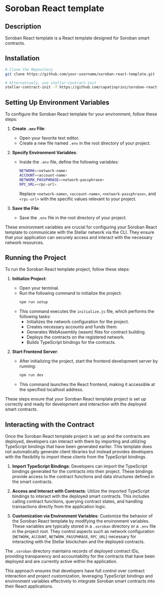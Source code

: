 # Soroban React template

## Description

Soroban React template is a React template designed for Soroban smart contracts.

## Installation

```bash
# Clone the Repository
git clone https://github.com/your-username/soroban-react-template.git

# Alternatively, use stellar-contract-init
stellar-contract-init -f https://github.com/capatinprinz/soroban-react-template.git
```
## Setting Up Environment Variables

To configure the Soroban React template for your environment, follow these steps:

1. **Create `.env` File**: 
   - Open your favorite text editor.
   - Create a new file named `.env` in the root directory of your project.

2. **Specify Environment Variables**:
   - Inside the `.env` file, define the following variables:
     ```bash
     NETWORK=<network-name>
     ACCOUNT=<account-name>
     NETWORK_PASSPHRASE=<network-passphrase>
     RPC_URL=<rpc-url>
     ```
     Replace `<network-name>`, `<account-name>`, `<network-passphrase>`, and `<rpc-url>` with the specific values relevant to your project.

3. **Save the File**:
   - Save the `.env` file in the root directory of your project.

These environment variables are crucial for configuring your Soroban React template to communicate with the Stellar network via the CLI. They ensure that your application can securely access and interact with the necessary network resources.

## Running the Project

To run the Soroban React template project, follow these steps:

1. **Initialize Project**:
   - Open your terminal.
   - Run the following command to initialize the project:
     ```bash
     npm run setup
     ```
   - This command executes the `initialize.js` file, which performs the following tasks:
     - Initializes the network configuration for the project.
     - Creates necessary accounts and funds them.
     - Generates WebAssembly (wasm) files for contract building.
     - Deploys the contracts on the registered network.
     - Builds TypeScript bindings for the contracts.

2. **Start Frontend Server**:
   - After initializing the project, start the frontend development server by running:
     ```bash
     npm run dev
     ```
   - This command launches the React frontend, making it accessible at the specified localhost address.

These steps ensure that your Soroban React template project is set up correctly and ready for development and interaction with the deployed smart contracts.

## Interacting with the Contract

Once the Soroban React template project is set up and the contracts are deployed, developers can interact with them by importing and utilizing TypeScript bindings that have been generated earlier. This template does not automatically generate client libraries but instead provides developers with the flexibility to import these clients from the TypeScript bindings.

1. **Import TypeScript Bindings**:
   Developers can import the TypeScript bindings generated for the contracts into their project. These bindings provide access to the contract functions and data structures defined in the smart contracts.

2. **Access and Interact with Contracts**:
   Utilize the imported TypeScript bindings to interact with the deployed smart contracts. This includes calling contract functions, querying contract states, and handling transactions directly from the application logic.

3. **Customization via Environment Variables**:
   Customize the behavior of the Soroban React template by modifying the environment variables. These variables are typically stored in a `.soroban` directory or a `.env` file in the project root. They control aspects such as network configuration (`NETWORK`, `ACCOUNT`, `NETWORK_PASSPHRASE`, `RPC_URL`) necessary for interacting with the Stellar blockchain and the deployed contracts.

The `.soroban` directory maintains records of deployed contract IDs, providing transparency and accountability for the contracts that have been deployed and are currently active within the application.

This approach ensures that developers have full control over contract interaction and project customization, leveraging TypeScript bindings and environment variables effectively to integrate Soroban smart contracts into their React applications.



